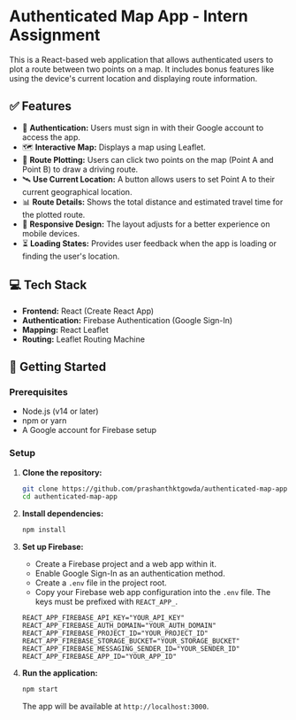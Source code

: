 # Authenticated Map App - Intern Assignment

This is a React-based web application that allows authenticated users to plot a route between two points on a map. It includes bonus features like using the device's current location and displaying route information.

## ✅ Features

-   🔐 **Authentication:** Users must sign in with their Google account to access the app.
-   🗺️ **Interactive Map:** Displays a map using Leaflet.
-   📍 **Route Plotting:** Users can click two points on the map (Point A and Point B) to draw a driving route.
-   🛰️ **Use Current Location:** A button allows users to set Point A to their current geographical location.
-   📊 **Route Details:** Shows the total distance and estimated travel time for the plotted route.
-   📱 **Responsive Design:** The layout adjusts for a better experience on mobile devices.
-   ⏳ **Loading States:** Provides user feedback when the app is loading or finding the user's location.

## 💻 Tech Stack

-   **Frontend:** React (Create React App)
-   **Authentication:** Firebase Authentication (Google Sign-In)
-   **Mapping:** React Leaflet
-   **Routing:** Leaflet Routing Machine

## 🚀 Getting Started

### Prerequisites

-   Node.js (v14 or later)
-   npm or yarn
-   A Google account for Firebase setup

### Setup

1.  **Clone the repository:**
    ```sh
    git clone https://github.com/prashanthktgowda/authenticated-map-app.git
    cd authenticated-map-app
    ```

2.  **Install dependencies:**
    ```sh
    npm install
    ```

3.  **Set up Firebase:**
    -   Create a Firebase project and a web app within it.
    -   Enable Google Sign-In as an authentication method.
    -   Create a `.env` file in the project root.
    -   Copy your Firebase web app configuration into the `.env` file. The keys must be prefixed with `REACT_APP_`.

    ```.env
    REACT_APP_FIREBASE_API_KEY="YOUR_API_KEY"
    REACT_APP_FIREBASE_AUTH_DOMAIN="YOUR_AUTH_DOMAIN"
    REACT_APP_FIREBASE_PROJECT_ID="YOUR_PROJECT_ID"
    REACT_APP_FIREBASE_STORAGE_BUCKET="YOUR_STORAGE_BUCKET"
    REACT_APP_FIREBASE_MESSAGING_SENDER_ID="YOUR_SENDER_ID"
    REACT_APP_FIREBASE_APP_ID="YOUR_APP_ID"
    ```

4.  **Run the application:**
    ```sh
    npm start
    ```
    The app will be available at `http://localhost:3000`.